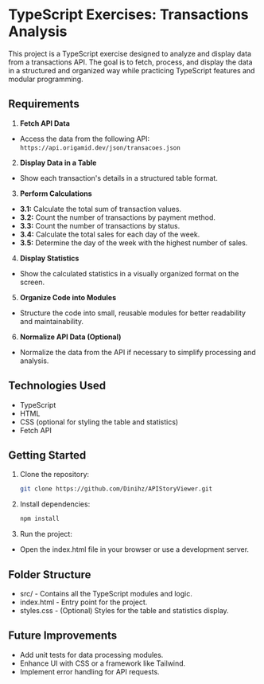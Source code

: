 # TypeScript Exercises: Transactions Analysis

This project is a TypeScript exercise designed to analyze and display data from a transactions API. The goal is to fetch, process, and display the data in a structured and organized way while practicing TypeScript features and modular programming.

## Requirements

1. **Fetch API Data**

- Access the data from the following API:  
  `https://api.origamid.dev/json/transacoes.json`

2. **Display Data in a Table**

- Show each transaction's details in a structured table format.

3. **Perform Calculations**

- **3.1:** Calculate the total sum of transaction values.
- **3.2:** Count the number of transactions by payment method.
- **3.3:** Count the number of transactions by status.
- **3.4:** Calculate the total sales for each day of the week.
- **3.5:** Determine the day of the week with the highest number of sales.

4. **Display Statistics**

- Show the calculated statistics in a visually organized format on the screen.

5. **Organize Code into Modules**

- Structure the code into small, reusable modules for better readability and maintainability.

6. **Normalize API Data (Optional)**

- Normalize the data from the API if necessary to simplify processing and analysis.

## Technologies Used

- TypeScript
- HTML
- CSS (optional for styling the table and statistics)
- Fetch API

## Getting Started

1. Clone the repository:

   ```bash
   git clone https://github.com/Dinihz/APIStoryViewer.git
   ```

2. Install dependencies:

   ```bash
   npm install
   ```

3. Run the project:

- Open the index.html file in your browser or use a development server.

## Folder Structure

- src/ - Contains all the TypeScript modules and logic.
- index.html - Entry point for the project.
- styles.css - (Optional) Styles for the table and statistics display.

## Future Improvements

- Add unit tests for data processing modules.
- Enhance UI with CSS or a framework like Tailwind.
- Implement error handling for API requests.
